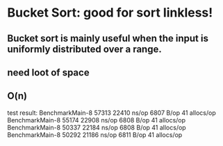 # Bucket Sort: good for sort linkless!
## Bucket sort is mainly useful when the input is uniformly distributed over a range.
## need loot of space
## O(n)


test result:
BenchmarkMain-8   	   57313	     22410 ns/op	    6807 B/op	      41 allocs/op
BenchmarkMain-8   	   55174	     22908 ns/op	    6808 B/op	      41 allocs/op
BenchmarkMain-8   	   50337	     22184 ns/op	    6808 B/op	      41 allocs/op
BenchmarkMain-8   	   50292	     21186 ns/op	    6811 B/op	      41 allocs/op

